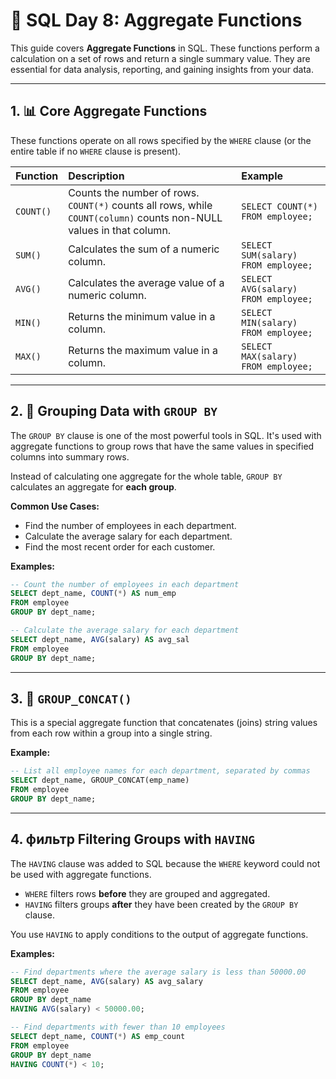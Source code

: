 # 📘 SQL Day 8: Aggregate Functions

This guide covers **Aggregate Functions** in SQL. These functions perform a calculation on a set of rows and return a single summary value. They are essential for data analysis, reporting, and gaining insights from your data.

---

## 1. 📊 Core Aggregate Functions

These functions operate on all rows specified by the `WHERE` clause (or the entire table if no `WHERE` clause is present).

| Function | Description | Example |
| :--- | :--- | :--- |
| `COUNT()` | Counts the number of rows. `COUNT(*)` counts all rows, while `COUNT(column)` counts non-NULL values in that column. | `SELECT COUNT(*) FROM employee;` |
| `SUM()` | Calculates the sum of a numeric column. | `SELECT SUM(salary) FROM employee;` |
| `AVG()` | Calculates the average value of a numeric column. | `SELECT AVG(salary) FROM employee;` |
| `MIN()` | Returns the minimum value in a column. | `SELECT MIN(salary) FROM employee;` |
| `MAX()` | Returns the maximum value in a column. | `SELECT MAX(salary) FROM employee;` |

---

## 2. 🧩 Grouping Data with `GROUP BY`

The `GROUP BY` clause is one of the most powerful tools in SQL. It's used with aggregate functions to group rows that have the same values in specified columns into summary rows.

Instead of calculating one aggregate for the whole table, `GROUP BY` calculates an aggregate for **each group**.

**Common Use Cases:**
-   Find the number of employees in each department.
-   Calculate the average salary for each department.
-   Find the most recent order for each customer.

**Examples:**
```sql
-- Count the number of employees in each department
SELECT dept_name, COUNT(*) AS num_emp 
FROM employee 
GROUP BY dept_name;

-- Calculate the average salary for each department
SELECT dept_name, AVG(salary) AS avg_sal 
FROM employee 
GROUP BY dept_name;
```

---

## 3. 📜 `GROUP_CONCAT()`

This is a special aggregate function that concatenates (joins) string values from each row within a group into a single string.

**Example:**
```sql
-- List all employee names for each department, separated by commas
SELECT dept_name, GROUP_CONCAT(emp_name) 
FROM employee 
GROUP BY dept_name;
```

---

## 4.  фильтр Filtering Groups with `HAVING`

The `HAVING` clause was added to SQL because the `WHERE` keyword could not be used with aggregate functions.

-   `WHERE` filters rows **before** they are grouped and aggregated.
-   `HAVING` filters groups **after** they have been created by the `GROUP BY` clause.

You use `HAVING` to apply conditions to the output of aggregate functions.

**Examples:**
```sql
-- Find departments where the average salary is less than 50000.00
SELECT dept_name, AVG(salary) AS avg_salary 
FROM employee 
GROUP BY dept_name 
HAVING AVG(salary) < 50000.00;

-- Find departments with fewer than 10 employees
SELECT dept_name, COUNT(*) AS emp_count 
FROM employee 
GROUP BY dept_name 
HAVING COUNT(*) < 10;
```
